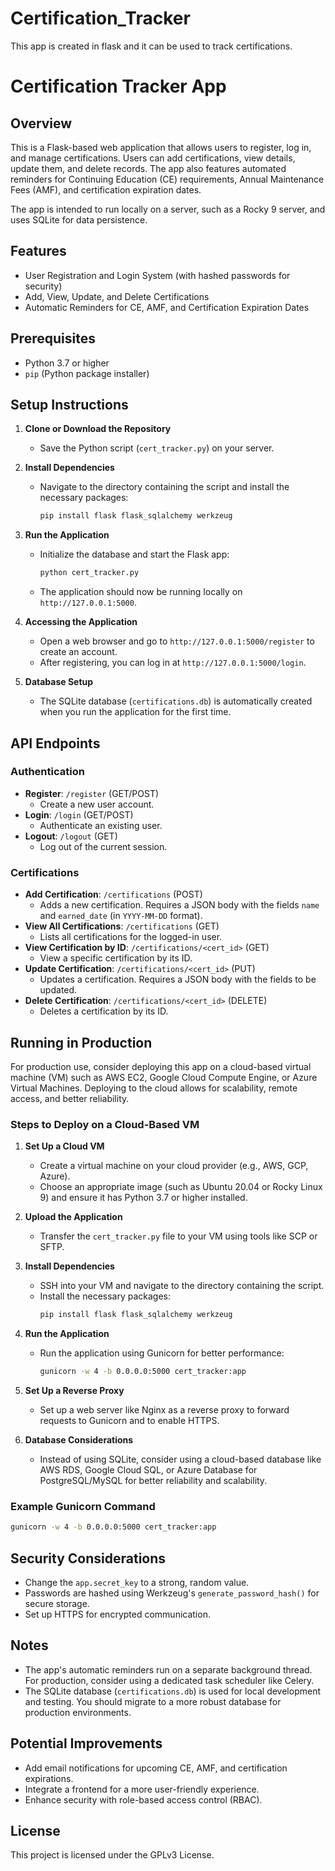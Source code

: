 # Certification_Tracker
This app is created in flask and it can be used to track certifications.

# Certification Tracker App

## Overview
This is a Flask-based web application that allows users to register, log in, and manage certifications. Users can add certifications, view details, update them, and delete records. The app also features automated reminders for Continuing Education (CE) requirements, Annual Maintenance Fees (AMF), and certification expiration dates.

The app is intended to run locally on a server, such as a Rocky 9 server, and uses SQLite for data persistence.

## Features
- User Registration and Login System (with hashed passwords for security)
- Add, View, Update, and Delete Certifications
- Automatic Reminders for CE, AMF, and Certification Expiration Dates

## Prerequisites
- Python 3.7 or higher
- `pip` (Python package installer)

## Setup Instructions

1. **Clone or Download the Repository**
   - Save the Python script (`cert_tracker.py`) on your server.

2. **Install Dependencies**
   - Navigate to the directory containing the script and install the necessary packages:
     ```sh
     pip install flask flask_sqlalchemy werkzeug
     ```

3. **Run the Application**
   - Initialize the database and start the Flask app:
     ```sh
     python cert_tracker.py
     ```
   - The application should now be running locally on `http://127.0.0.1:5000`.

4. **Accessing the Application**
   - Open a web browser and go to `http://127.0.0.1:5000/register` to create an account.
   - After registering, you can log in at `http://127.0.0.1:5000/login`.

5. **Database Setup**
   - The SQLite database (`certifications.db`) is automatically created when you run the application for the first time.

## API Endpoints

### Authentication
- **Register**: `/register` (GET/POST)
  - Create a new user account.
- **Login**: `/login` (GET/POST)
  - Authenticate an existing user.
- **Logout**: `/logout` (GET)
  - Log out of the current session.

### Certifications
- **Add Certification**: `/certifications` (POST)
  - Adds a new certification. Requires a JSON body with the fields `name` and `earned_date` (in `YYYY-MM-DD` format).
- **View All Certifications**: `/certifications` (GET)
  - Lists all certifications for the logged-in user.
- **View Certification by ID**: `/certifications/<cert_id>` (GET)
  - View a specific certification by its ID.
- **Update Certification**: `/certifications/<cert_id>` (PUT)
  - Updates a certification. Requires a JSON body with the fields to be updated.
- **Delete Certification**: `/certifications/<cert_id>` (DELETE)
  - Deletes a certification by its ID.

## Running in Production
For production use, consider deploying this app on a cloud-based virtual machine (VM) such as AWS EC2, Google Cloud Compute Engine, or Azure Virtual Machines. Deploying to the cloud allows for scalability, remote access, and better reliability.

### Steps to Deploy on a Cloud-Based VM
1. **Set Up a Cloud VM**
   - Create a virtual machine on your cloud provider (e.g., AWS, GCP, Azure).
   - Choose an appropriate image (such as Ubuntu 20.04 or Rocky Linux 9) and ensure it has Python 3.7 or higher installed.

2. **Upload the Application**
   - Transfer the `cert_tracker.py` file to your VM using tools like SCP or SFTP.

3. **Install Dependencies**
   - SSH into your VM and navigate to the directory containing the script.
   - Install the necessary packages:
     ```sh
     pip install flask flask_sqlalchemy werkzeug
     ```

4. **Run the Application**
   - Run the application using Gunicorn for better performance:
     ```sh
     gunicorn -w 4 -b 0.0.0.0:5000 cert_tracker:app
     ```

5. **Set Up a Reverse Proxy**
   - Set up a web server like Nginx as a reverse proxy to forward requests to Gunicorn and to enable HTTPS.

6. **Database Considerations**
   - Instead of using SQLite, consider using a cloud-based database like AWS RDS, Google Cloud SQL, or Azure Database for PostgreSQL/MySQL for better reliability and scalability.

### Example Gunicorn Command
```sh
gunicorn -w 4 -b 0.0.0.0:5000 cert_tracker:app
```

## Security Considerations
- Change the `app.secret_key` to a strong, random value.
- Passwords are hashed using Werkzeug's `generate_password_hash()` for secure storage.
- Set up HTTPS for encrypted communication.

## Notes
- The app's automatic reminders run on a separate background thread. For production, consider using a dedicated task scheduler like Celery.
- The SQLite database (`certifications.db`) is used for local development and testing. You should migrate to a more robust database for production environments.

## Potential Improvements
- Add email notifications for upcoming CE, AMF, and certification expirations.
- Integrate a frontend for a more user-friendly experience.
- Enhance security with role-based access control (RBAC).

## License
This project is licensed under the GPLv3 License.

